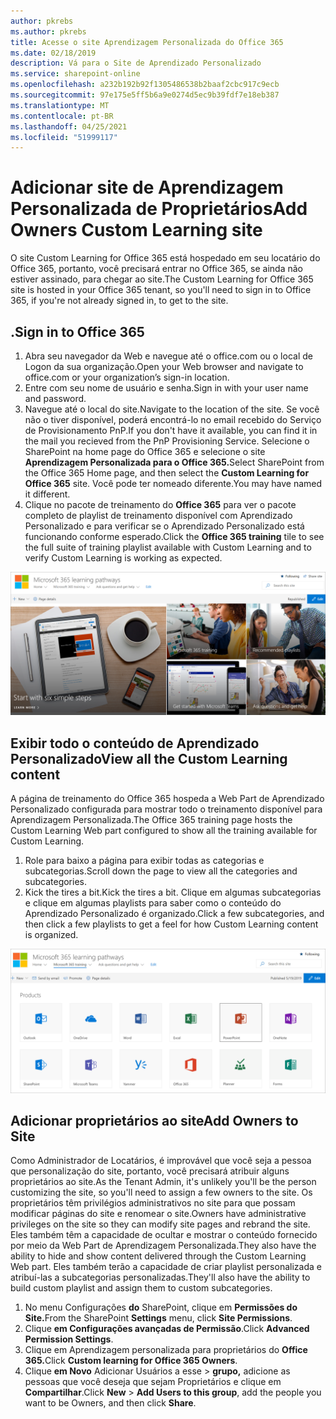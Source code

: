 ```yaml
---
author: pkrebs
ms.author: pkrebs
title: Acesse o site Aprendizagem Personalizada do Office 365
ms.date: 02/18/2019
description: Vá para o Site de Aprendizado Personalizado
ms.service: sharepoint-online
ms.openlocfilehash: a232b192b92f1305486538b2baaf2cbc917c9ecb
ms.sourcegitcommit: 97e175e5ff5b6a9e0274d5ec9b39fdf7e18eb387
ms.translationtype: MT
ms.contentlocale: pt-BR
ms.lasthandoff: 04/25/2021
ms.locfileid: "51999117"
---
```

# <a name="add-owners-custom-learning-site"></a><span data-ttu-id="ded98-103">Adicionar site de Aprendizagem Personalizada de Proprietários</span><span class="sxs-lookup"><span data-stu-id="ded98-103">Add Owners Custom Learning site</span></span>

<span data-ttu-id="ded98-104">O site Custom Learning for Office 365 está hospedado em seu locatário do Office 365, portanto, você precisará entrar no Office 365, se ainda não estiver assinado, para chegar ao site.</span><span class="sxs-lookup"><span data-stu-id="ded98-104">The Custom Learning for Office 365 site is hosted in your Office 365 tenant, so you'll need to sign in to Office 365, if you're not already signed in, to get to the site.</span></span> 

## <a name="sign-in-to-office-365"></a><span data-ttu-id="ded98-105">.</span><span class="sxs-lookup"><span data-stu-id="ded98-105">Sign in to Office 365</span></span> 

1.  <span data-ttu-id="ded98-106">Abra seu navegador da Web e navegue até o office.com ou o local de Logon da sua organização.</span><span class="sxs-lookup"><span data-stu-id="ded98-106">Open your Web browser and navigate to office.com or your organization’s sign-in location.</span></span> 
2.  <span data-ttu-id="ded98-107">Entre com seu nome de usuário e senha.</span><span class="sxs-lookup"><span data-stu-id="ded98-107">Sign in with your user name and password.</span></span>
3.  <span data-ttu-id="ded98-108">Navegue até o local do site.</span><span class="sxs-lookup"><span data-stu-id="ded98-108">Navigate to the location of the site.</span></span> <span data-ttu-id="ded98-109">Se você não o tiver disponível, poderá encontrá-lo no email recebido do Serviço de Provisionamento PnP.</span><span class="sxs-lookup"><span data-stu-id="ded98-109">If you don't have it available, you can find it in the mail you recieved from the PnP Provisioning Service.</span></span> <span data-ttu-id="ded98-110">Selecione o SharePoint na home page do Office 365 e selecione o site **Aprendizagem Personalizada para o Office 365.**</span><span class="sxs-lookup"><span data-stu-id="ded98-110">Select SharePoint from the Office 365 Home page, and then select the **Custom Learning for Office 365** site.</span></span> <span data-ttu-id="ded98-111">Você pode ter nomeado diferente.</span><span class="sxs-lookup"><span data-stu-id="ded98-111">You may have named it different.</span></span> 
5. <span data-ttu-id="ded98-112">Clique no pacote de treinamento do **Office 365** para ver o pacote completo de playlist de treinamento disponível com Aprendizado Personalizado e para verificar se o Aprendizado Personalizado está funcionando conforme esperado.</span><span class="sxs-lookup"><span data-stu-id="ded98-112">Click the **Office 365 training** tile to see the full suite of training playlist available with Custom Learning and to verify Custom Learning is working as expected.</span></span> 

![cg-goto.png](media/cg-goto.png)

## <a name="view-all-the-custom-learning-content"></a><span data-ttu-id="ded98-114">Exibir todo o conteúdo de Aprendizado Personalizado</span><span class="sxs-lookup"><span data-stu-id="ded98-114">View all the Custom Learning content</span></span>
<span data-ttu-id="ded98-115">A página de treinamento do Office 365 hospeda a Web Part de Aprendizado Personalizado configurada para mostrar todo o treinamento disponível para Aprendizagem Personalizada.</span><span class="sxs-lookup"><span data-stu-id="ded98-115">The Office 365 training page hosts the Custom Learning Web part configured to show all the training available for Custom Learning.</span></span> 

1. <span data-ttu-id="ded98-116">Role para baixo a página para exibir todas as categorias e subcategorias.</span><span class="sxs-lookup"><span data-stu-id="ded98-116">Scroll down the page to view all the categories and subcategories.</span></span>
2. <span data-ttu-id="ded98-117">Kick the tires a bit.</span><span class="sxs-lookup"><span data-stu-id="ded98-117">Kick the tires a bit.</span></span> <span data-ttu-id="ded98-118">Clique em algumas subcategorias e clique em algumas playlists para saber como o conteúdo do Aprendizado Personalizado é organizado.</span><span class="sxs-lookup"><span data-stu-id="ded98-118">Click a few subcategories, and then click a few playlists to get a feel for how Custom Learning content is organized.</span></span> 

![cg-gotoall.png](media/cg-gotoall.png)

## <a name="add-owners-to-site"></a><span data-ttu-id="ded98-120">Adicionar proprietários ao site</span><span class="sxs-lookup"><span data-stu-id="ded98-120">Add Owners to Site</span></span>
<span data-ttu-id="ded98-121">Como Administrador de Locatários, é improvável que você seja a pessoa que personalização do site, portanto, você precisará atribuir alguns proprietários ao site.</span><span class="sxs-lookup"><span data-stu-id="ded98-121">As the Tenant Admin, it's unlikely you'll be the person customizing the site, so you'll need to assign a few owners to the site.</span></span> <span data-ttu-id="ded98-122">Os proprietários têm privilégios administrativos no site para que possam modificar páginas do site e renomear o site.</span><span class="sxs-lookup"><span data-stu-id="ded98-122">Owners have administrative privileges on the site so they can modify site pages and rebrand the site.</span></span> <span data-ttu-id="ded98-123">Eles também têm a capacidade de ocultar e mostrar o conteúdo fornecido por meio da Web Part de Aprendizagem Personalizada.</span><span class="sxs-lookup"><span data-stu-id="ded98-123">They also have the ability to hide and show content delivered through the Custom Learning Web part.</span></span> <span data-ttu-id="ded98-124">Eles também terão a capacidade de criar playlist personalizada e atribuí-las a subcategorias personalizadas.</span><span class="sxs-lookup"><span data-stu-id="ded98-124">They'll also have the ability to build custom playlist and assign them to custom subcategories.</span></span>  

1. <span data-ttu-id="ded98-125">No menu Configurações **do** SharePoint, clique em **Permissões do Site.**</span><span class="sxs-lookup"><span data-stu-id="ded98-125">From the SharePoint **Settings** menu, click **Site Permissions**.</span></span>
2. <span data-ttu-id="ded98-126">Clique **em Configurações avançadas de Permissão**.</span><span class="sxs-lookup"><span data-stu-id="ded98-126">Click **Advanced Permission Settings**.</span></span>
3. <span data-ttu-id="ded98-127">Clique em Aprendizagem personalizada para proprietários do **Office 365.**</span><span class="sxs-lookup"><span data-stu-id="ded98-127">Click **Custom learning for Office 365 Owners**.</span></span>
4. <span data-ttu-id="ded98-128">Clique **em Novo** Adicionar Usuários a esse  >  **grupo,** adicione as pessoas que você deseja que sejam Proprietários e clique em **Compartilhar**.</span><span class="sxs-lookup"><span data-stu-id="ded98-128">Click **New** > **Add Users to this group**, add the people you want to be Owners, and then click **Share**.</span></span>

